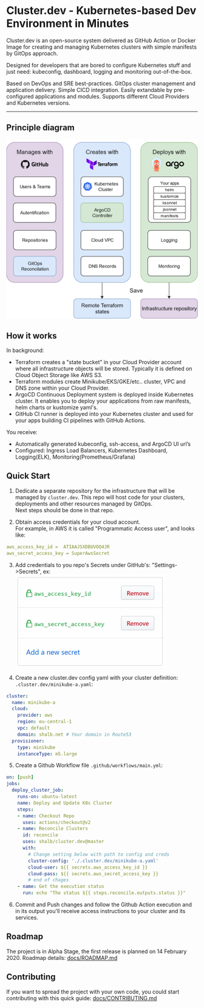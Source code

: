 # Cluster.dev - Kubernetes-based Dev Environment in Minutes

Cluster.dev is an open-source system delivered as GitHub Action or Docker Image for creating and managing Kubernetes clusters with simple manifests by GitOps approach.

Designed for developers that are bored to configure Kubernetes stuff and just need: kubeconfig, dashboard, logging and monitoring out-of-the-box.

Based on DevOps and SRE best-practices. GitOps cluster management and application delivery. Simple CICD integration. Easily extandable by pre-configured applications and modules. Supports different Cloud Providers and Kubernetes versions.

----

## Principle diagram

![cluster.dev diagram](docs/images/cluster-dev-diagram.png)


## How it works

In background:

- Terraform creates a "state bucket" in your Cloud Provider account where all infrastructure objects will be stored. Typically it is defined on Cloud Object Storage like AWS S3.
- Terraform modules create Minikube/EKS/GKE/etc.. cluster, VPC and DNS zone within your Cloud Provider.
- ArgoCD Continuous Deployment system is deployed inside Kubernetes cluster. It enables you to deploy your applications from raw manifests, helm charts or kustomize yaml's.
- GitHub CI runner is deployed into your Kubernetes cluster and used for your apps building CI pipelines with GitHub Actions.

You receive:

- Automatically generated kubeconfig, ssh-access, and ArgoCD UI url’s
- Configured: Ingress Load Balancers, Kubernetes Dashboard, Logging(ELK), Monitoring(Prometheus/Grafana)

## Quick Start

1. Dedicate a separate repository for the infrastructure that will be managed by `cluster.dev`. This repo will host code for your clusters, deployments and other resources managed by GitOps.  
Next steps should be done in that repo.

2. Obtain access credentials for your cloud account.  
For example, in AWS it is called "Programmatic Access user", and looks like:

```yaml
aws_access_key_id =  ATIAAJSXDBUVOQ4JR
aws_secret_access_key = SuperAwsSecret
```

3. Add credentials to you repo's Secrets under GitHub's: "Settings->Secrets", ex:
 ![GitHub Secrets](docs/images/gh-secrets.png)

4. Create a new cluster.dev config yaml with your cluster definition: `.cluster.dev/minikube-a.yaml`:

```yaml
cluster:
  name: minikube-a
  cloud:
    provider: aws
    region: eu-central-1
    vpc: default
    domain: shalb.net # Your domain in Route53
  provisioner:
    type: minikube
    instanceType: m5.large
```

5. Create a Github Workflow file `.github/workflows/main.yml`:

```yaml
on: [push]
jobs:
  deploy_cluster_job:
    runs-on: ubuntu-latest
    name: Deploy and Update K8s Cluster
    steps:
    - name: Checkout Repo
      uses: actions/checkout@v2
    - name: Reconcile Clusters
      id: reconcile
      uses: shalb/cluster.dev@master
      with:
        # Change setting below with path to config and creds
        cluster-config: './.cluster.dev/minikube-a.yaml'
        cloud-user: ${{ secrets.aws_access_key_id }}
        cloud-pass: ${{ secrets.aws_secret_access_key }}
        # end of chages
    - name: Get the execution status
      run: echo "The status ${{ steps.reconcile.outputs.status }}"
```

6. Commit and Push changes and follow the Github Action execution and in its output you'll receive access instructions to your cluster and its services.

## Roadmap

The project is in Alpha Stage, the first release is planned on 14 February 2020.
Roadmap details: [docs/ROADMAP.md](docs/ROADMAP.md)

## Contributing

If you want to spread the project with your own code, you could start contributing with this quick guide: [docs/CONTRIBUTING.md](docs/CONTRIBUTING.md)
